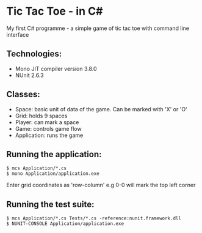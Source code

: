 Tic Tac Toe - in C#
===================

My first C# programme - a simple game of tic tac toe with command line interface

Technologies:
-------------
- Mono JIT compiler version 3.8.0
- NUnit 2.6.3

Classes:
--------
- Space: basic unit of data of the game. Can be marked with 'X' or 'O'
- Grid: holds 9 spaces
- Player: can mark a space
- Game: controls game flow
- Application: runs the game

Running the application:
------------------------
```shell
$ mcs Application/*.cs
$ mono Application/application.exe 
```
Enter grid coordinates as 'row-column' e.g 0-0 will mark the top left corner

Running the test suite:
-----------------------
```shell
$ mcs Application/*.cs Tests/*.cs -reference:nunit.framework.dll
$ NUNIT-CONSOLE Application/application.exe
```